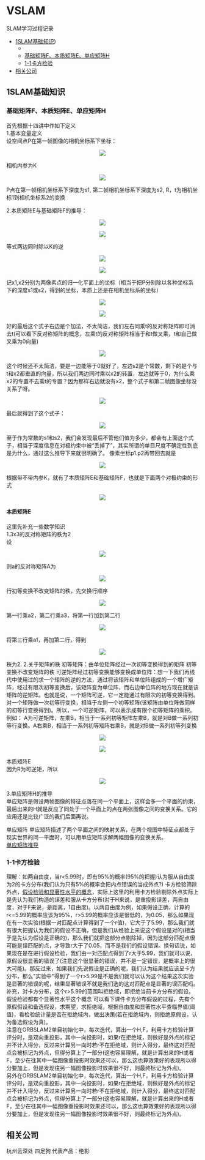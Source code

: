 # VSLAM
SLAM学习过程记录
* [1SLAM基础知识](#1SLAM基础知识))
  * [](#)
  * [基础矩阵F、本质矩阵E、单应矩阵H](#基础矩阵F、本质矩阵E、单应矩阵H)
  * [1-1卡方检验](#1-1卡方检验)
* [相关公司](#相关公司)

## 1SLAM基础知识

### 基础矩阵F、本质矩阵E、单应矩阵H

首先根据十四讲中作如下定义  
1.基本变量定义  
设空间点P在第一帧图像的相机坐标系下坐标：
<p align="center"><img src="https://user-images.githubusercontent.com/58176267/129569543-7e2c370b-e4fd-4411-bd23-f07365b89b2f.png"></p>  
相机内参为K  
<p align="center"><img src="https://user-images.githubusercontent.com/58176267/129570065-885775d2-39de-41ce-861f-e5341d6910f5.png"></p>  
P点在第一帧相机坐标系下深度为s1, 第二帧相机坐标系下深度为s2, R，t为相机坐标1到相机坐标系2的变换

2.本质矩阵E与基础矩阵F的推导：  

<p align="center"><img src="https://user-images.githubusercontent.com/58176267/129570421-d0f20616-dd64-424e-90b6-b683ea3e1456.png"></p>  
<p align="center"><img src="https://user-images.githubusercontent.com/58176267/129570541-e7b84d92-b40d-4d02-a4b1-f0de71815000.png"></p>  
等式两边同时除以K的逆  
<p align="center"><img src="https://user-images.githubusercontent.com/58176267/129571421-f53bd631-4781-44b6-8bfc-801cc59d5e0b.png"></p>  
<p align="center"><img src="https://user-images.githubusercontent.com/58176267/129571360-15fcea6f-472d-4ace-9632-144a2bbabf5f.png"></p>  
记x1,x2分别为两像素点的归一化平面上的坐标（相当于把P分别除以各种坐标系下的深度s1或s2，得到的坐标，本质上还是在相机坐标系的坐标）  
<p align="center"><img src="https://user-images.githubusercontent.com/58176267/129571827-04f6c4f0-42b1-4443-81ca-9b873bf8af1c.png"></p>  
<p align="center"><img src="https://user-images.githubusercontent.com/58176267/129571951-3754f82f-74fa-4a90-a270-7c626802dfee.png"></p>  
好的最后这个式子右边是个加法，不太简洁，我们左右同乘t的反对称矩阵即可消去t(可以看下反对称矩阵的概念，左乘t的反对称矩阵相当于和t做叉乘，t和自己做叉乘为0向量)  

<p align="center"><img src="https://user-images.githubusercontent.com/58176267/129572767-eea88853-a871-4d24-9c21-86d5cc9d6afa.png"></p>  
这个时候还不太简洁，要是一边能等于0就好了，左边s2是个常数，剩下的是个与t和x2都垂直的向量，所以我们两边同时乘以x2的转置，左边就等于0，为什么乘x2的专置不去乘t的专置？因为那样右边就没有x2，整个式子和第二帧图像坐标没关系了呀。 

<p align="center"><img src="https://user-images.githubusercontent.com/58176267/129573787-41318bc8-0052-41cf-8283-0cf716e8cdec.png"></p>  
最后就得到了这个式子：  

<p align="center"><img src="https://user-images.githubusercontent.com/58176267/129573985-33a7f1a5-9e08-4c50-94bc-df16f66b2bdf.png"></p>  
至于作为常数的s1和s2，我们会发现最后不管他们值为多少，都会有上面这个式子，相当于深度信息在对极约束中被“丢掉了”，其实所谓的单目尺度不确定性到底是为什么，通过这么推导下来就很明确了。  
像素坐标p1.p2再带回去就是  

<p align="center"><img src="https://user-images.githubusercontent.com/58176267/129574826-bff2d14a-4304-40f5-ab2d-1496d15012ad.png"></p>  
根据带不带内参K，就有了本质矩阵E和基础矩阵F，也就是下面两个对极约束的形式


 <p align="center"><img src="https://user-images.githubusercontent.com/58176267/129575179-ea97d91e-5536-45b7-bd3b-f3e8051478b3.png"></p>  

#### 本质矩阵E  
这里先补充一些数学知识  
1.3x3的反对称矩阵的秩为2  
设
<p align="center"><img src="https://user-images.githubusercontent.com/58176267/130084577-eacea821-1301-4b4e-b717-4042c0dab629.png"></p>  
则a的反对称矩阵A为  
<p align="center"><img src="https://user-images.githubusercontent.com/58176267/130085311-b1ccad27-0d81-4988-b6a2-1205fd301744.png"></p> 
行初等变换不改变矩阵的秩，先交换行顺序  
<p align="center"><img src="https://user-images.githubusercontent.com/58176267/130085845-60d76be5-e292-4b1b-b546-17b6346cc2e7.png"></p> 
第一行乘a2，第二行乘a3，将第一行加到第二行  
<p align="center"><img src="https://user-images.githubusercontent.com/58176267/130086777-86a6410b-59c7-4ea6-97c3-8acc133b3893.png"></p>  
将第三行乘a1，再加第二行，得到  
<p align="center"><img src="https://user-images.githubusercontent.com/58176267/130087104-e9231849-ad94-4c56-b36c-a1c2818cf109.png"></p>  
秩为2.  
2.关于矩阵的秩  
初等矩阵：由单位矩阵经过一次初等变换得到的矩阵  
初等变换不改变矩阵的秩
可逆矩阵经过初等变换能够变换成单位阵：想一下我们再线代中使用过的求一个矩阵的逆的方法，通过将该矩阵和单位阵组成的一个增广矩阵，经过有限次初等变换后，该矩阵变为单位阵，而右边单位阵的地方现在就是该矩阵的逆矩阵。也就是说，一个矩阵可逆，它一定能通过有限次的初等变换得到。对一个矩阵做一次初等行变换，相当于左侧一个初等矩阵(该矩阵由单位阵做同样的初等行变换得到)。所以，一个可逆矩阵，可以表示成有限个初等矩阵的乘积。例如：  
A为可逆矩阵，左乘B，相当于一系列初等矩阵左乘B，就是对B做一系列初等行变换。A右乘B，相当于一系列初等矩阵右乘B，就是对B做一系列初等列变换
<p align="center"><img src="https://user-images.githubusercontent.com/58176267/130089977-02f334f9-460d-4580-a3f1-9435a09fb8d3.png"></p>  
<p align="center"><img src="https://user-images.githubusercontent.com/58176267/130090723-2202556e-7d59-4ae5-821d-ea5a7f3fc7ef.png"></p>  

本质矩阵E  
因为R为可逆矩，所以
<p align="center"><img src="https://user-images.githubusercontent.com/58176267/130091239-d92a9e66-2bbd-4583-8539-5500c26966eb.png"></p>  



3.单应矩阵H的推导  
单应矩阵是假设两帧图像的特征点落在同一个平面上，这样会多一个平面的约束，最后出来的H就是反应了同处于一个平面上的点在两张图像之间的变换关系。它的应用还是比较广泛的我们后面再说。  





单应矩阵
单应矩阵描述了两个平面之间的映射关系，在两个视图中特征点都处于现实世界的同一平面时，可以用单应矩阵求解两幅图像的变换关系。  
[单应矩阵推导](https://zhuanlan.zhihu.com/p/138266214)

### 1-1卡方检验
理解：如两自由度，当r<5.99时，即有95%的概率(95%的把握)认为服从自由度为2的卡方分布(我们认为只有5%的概率会把内点错误的当成外点?)
卡方检验筛除外点，[假设检验和显著性水平的概念](https://www.matongxue.com/madocs/2095/)，实际上这里的利用卡方检验剔除外点实际上是先认为我们构造的误差和服从卡方分布(对于H来说，是重投影误差，两自由度，对于F来说，是距离，1自由度)。以两自由度为例，如果假设正确，计算的r<=5.99的概率应该为95%，r>5.99的概率应该是很低的，为0.05，那么如果现在有一次实验(根据一对匹配点计算得到了一个r值)，它大于了5.99，那么我们就有很大把握认为我们的假设不正确，但是我们从经验上来说这个假设是对的(相当于是先认为假设是正确的)，那么我们就把这部分点剔除掉，因为这部分匹配点很可能是误匹配的点，才导致r大于了0.05，而不是我们的假设错误。换句话说，如果现在是在进行假设检验，我们由一对匹配点得到了r大于5.99，我们就可以说，原假设很显著的错误了(注意这个很显著的错误，并不是一定错误，是概率上的很大可能)。那反过来，如果我们先说假设是正确的呢，我们认为结果就应该呈卡方分布，那么"实验中"得到了一个r>5.99是不是我们就可以认为这个结果这次实验是显著的错误的呢，结果显著错误不就是我们选的这对匹配点是显著的误匹配吗。
补充，对卡方分布，这个r>5.99的范围叫拒绝域，即拒绝当前卡方分布的假设。
假设检验都有个显著性水平这个概念
可以看下课件卡方分布假设的过程，先有个原假假设和备选假设，求期望，求拒绝域，根据自由度和显著性水平查临界值(阈值)，看检验统计量是否在拒绝域内，做出决策(若在拒绝域内，则拒绝原假设，认为备选假设为真)。  
注意在ORBSLAM2单目初始化中，每次迭代，算出一个H,F，利用卡方检验计算评分时，是双向重投影，其中一向投影时，如果r在拒绝域，则做好是外点的标记并不计入得分，反过来计算另一向时若r不在拒绝域，则计入得分，最终这对匹配点会被标记为外点，但得分算上了一部分(这也容易理解，就是计算出来的H或者F，至少在往其中一幅图像重投影时效果还可以，那么这也算效果好的表现所以得分要加上，但是发现往另一幅图像投影时效果很不好，则最终标记为外点)。  
另外在ORBSLAM2单目初始化中，每次迭代，算出一个H,F，利用卡方检验计算评分时，是双向重投影，其中一向投影时，如果r在拒绝域，则做好是外点的标记并不计入得分，反过来计算另一向时若r不在拒绝域，则计入得分，最终这对匹配点会被标记为外点，但得分算上了一部分(这也容易理解，就是计算出来的H或者F，至少在往其中一幅图像重投影时效果还可以，那么这也算效果好的表现所以得分要加上，但是发现往另一幅图像投影时效果很不好，则最终标记为外点)。

## 相关公司
杭州云深处 四足狗 代表产品：绝影






